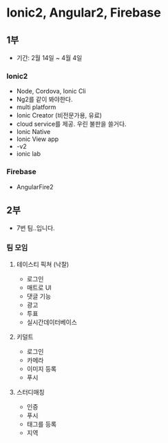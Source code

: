 # Ionic2, Angular2, Firebase

## 1부
* 기간: 2월 14일 ~ 4월 4일

### Ionic2
* Node, Cordova, Ionic Cli
* Ng2를 같이 봐야한다.
* multi platform
* Ionic Creator (비전문가용, 유료)
* cloud service를 제공. 우린 불판을 쓸거다.
* Ionic Native
* Ionic View app
* -v2 
* ionic lab

### Firebase
* AngularFire2

## 2부
* 7번 팀..입니다.
### 팀 모임
1. 테이스티 픽쳐 (낙찰)
    * 로그인
    * 매트로 UI
    * 댓글 기능
    * 광고 
    * 투표
    * 실시간데이터베이스
    
2. 키덜트
    * 로그인
    * 카메라
    * 이미지 등록
    * 푸시

3. 스터디매칭
    * 인증
    * 푸시
    * 태그를 등록
    * 지역